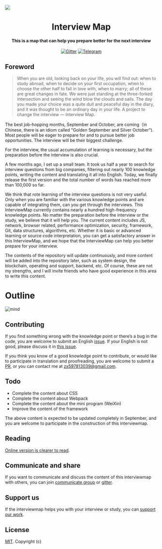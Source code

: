 <img align="center" src='./InterviewMap.png' />

<h1 align="center">
  Interview Map
</h1>

<h4 align="center">This is a map that can help you prepare better for the next interview</h4>

<p align="center">
  <a href="https://gitter.im/interview-map/Lobby?utm_source=share-link&utm_medium=link&utm_campaign=share-link"><img src="https://img.shields.io/gitter/room/nwjs/nw.js.svg" alt="Gitter"></a>
  <a href="https://t.me/joinchat/GULTjw9enq3J4NQ6Yh5Ntw"><img src="https://img.shields.io/badge/chat-Telegram-brightgreen.svg" alt="Telegram"></a>
</p>

## Foreword

> When you are old, looking back on your life, you will find out: when to study abroad, when to decide on your first occupation, when to choose the other half to fall in love with, when to marry; all of these are great changes in fate. We were just standing at the three-forked intersection and seeing the wind blow the clouds and sails. The day you made your choice was a quite dull and peaceful day in the diary, and it was thought to be an ordinary day in your life.
> A project to change the interview — Interview Map.


The best job-hopping months, September and October, are coming（in Chinese, there is an idiom called "Golden September and Silver October”). Most people will be eager to prepare for and to pursue better job opportunities. The interview will be their biggest challenge.

For the interview, the usual accumulation of learning is necessary, but the preparation before the interview is also crucial.

A few months ago, I set up a small team. It took us half a year to search for interview questions from big companies, filtering out nearly 100 knowledge points, writing the content and translating it all into English. Today, we finally release the first version and the total number of words has reached more than 100,000 so far.

We think that rote learning of the interview questions is not very useful. Only when you are familiar with the various knowledge points and are capable of integrating them, can you get through the interviews. This InterviewMap currently contains nearly a hundred high-frequency knowledge points. No matter the preparation before the interview or the study, we believe that it will help you. The current content includes JS, network, browser related, performance optimization, security, framework, Git, data structures, algorithms, etc. Whether it is basic or advanced learning or source code interpretation, you can get a satisfactory answer in this InterviewMap, and we hope that the InterviewMap can help you better prepare for your interview.

The contents of the repository will update continuously, and more content will be added into the repository later, such as system design, the blockchain, operating and support, backend, etc. Of course, these are not my strengths, and I will invite friends who have good experience in this area to write this content.


# Outline
![mind](./InterviewMapMind-en.png)


## Contributing
If you find something wrong with the knowledge point or there’s a bug in the code, you are welcome to submit an English [issue](https://github.com/KieSun/Front-End-Interview-Map/issues/new). If your English is not good, please discuss it in  [this issue](https://github.com/KieSun/InterviewMap/issues/18).

If you think you know of a good knowledge point to contribute, or would like to participate in translation and proofreading, you are welcome to submit a [PR](https://github.com/KieSun/Front-End-Interview-Map/pulls), or you can contact me at <zx597813039@gmail.com>.

## Todo

* Complete the content about CSS
* Complete the content about Webpack
* Complete the content about the mini program (WeiXin)
* Improve the content of the framework

The above content is expected to be updated completely in September, and you are welcome to participate in the construction of this interviewmap.

## Reading

[Online version is clearer to read](https://yuchengkai.cn/docs/).

## Communicate and share
If you want to communicate and discuss the content of this interviewmap with others, you can join [communicate group](https://github.com/KieSun/InterviewMap/issues/19) or [gitter](https://gitter.im/interview-map/Lobby?utm_source=share-link&utm_medium=link&utm_campaign=share-link).


## Support us
If the interviewmap helps you with your interview or study, you can [support our work](https://github.com/KieSun/InterviewMap/issues/20).


## License
[MIT](LICENSE). Copyright (c)

